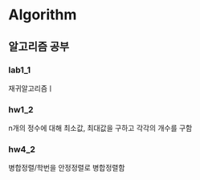 # Algorithm

## 알고리즘 공부


### lab1_1

재귀알고리즘ㅣ

### hw1_2

n개의 정수에 대해 최소값, 최대값을 구하고 각각의 개수를 구함

### hw4_2

병합정렬/학번을 안정정렬로 병합정렬함
